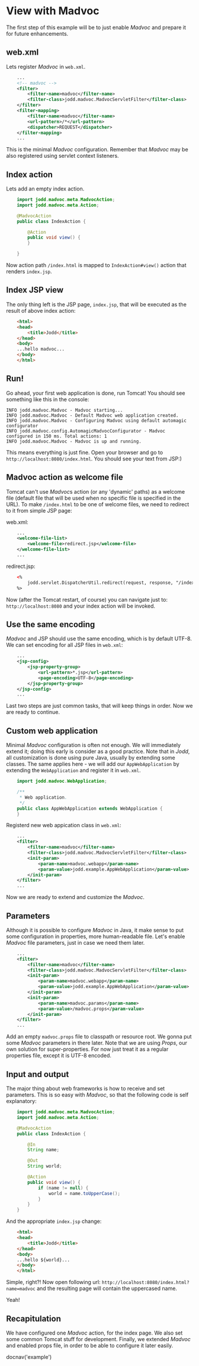# View with Madvoc

The first step of this example will be to just enable *Madvoc* and prepare it for future enhancements.

## web.xml

Lets register *Madvoc* in `web.xml`.

~~~~~ xml
	...
	<!-- madvoc -->
	<filter>
		<filter-name>madvoc</filter-name>
		<filter-class>jodd.madvoc.MadvocServletFilter</filter-class>
	</filter>
	<filter-mapping>
		<filter-name>madvoc</filter-name>
		<url-pattern>/*</url-pattern>
		<dispatcher>REQUEST</dispatcher>
	</filter-mapping>
	...
~~~~~

This is the minimal *Madvoc* configuration. Remember that *Madvoc*
may be also registered using servlet context listeners.

## Index action

Lets add an empty index action.

~~~~~ java
    import jodd.madvoc.meta.MadvocAction;
    import jodd.madvoc.meta.Action;

    @MadvocAction
    public class IndexAction {

    	@Action
    	public void view() {
    	}

    }
~~~~~

Now action path `/index.html` is mapped to `IndexAction#view()` action
that renders `index.jsp`.

## Index JSP view

The only thing left is the JSP page, `index.jsp`, that will be executed
as the result of above index action:

~~~~~ html
    <html>
    <head>
    	<title>Jodd</title>
    </head>
    <body>
    ...hello madvoc...
    </body>
    </html>
~~~~~

## Run!

Go ahead, your first web application is done, run Tomcat! You should see
something like this in the console:

~~~~~
INFO jodd.madvoc.Madvoc - Madvoc starting...
INFO jodd.madvoc.Madvoc - Default Madvoc web application created.
INFO jodd.madvoc.Madvoc - Configuring Madvoc using default automagic configurator
INFO jodd.madvoc.config.AutomagicMadvocConfigurator - Madvoc configured in 150 ms. Total actions: 1
INFO jodd.madvoc.Madvoc - Madvoc is up and running.
~~~~~

This means everything is just fine. Open your browser and go to
`http://localhost:8080/index.html`. You should see your text from JSP:)

## Madvoc action as welcome file

Tomcat can't use *Madvoc*s action (or any \'dynamic\' paths) as a
welcome file (default file that will be used when no specific file is
specified in the URL). To make `/index.html` to be one of welcome files,
we need to redirect to it from simple JSP page:

web.xml:

~~~~~ xml
    ...
    <welcome-file-list>
    	<welcome-file>redirect.jsp</welcome-file>
    </welcome-file-list>
    ...
~~~~~

redirect.jsp:

~~~~~ html
    <%
    	jodd.servlet.DispatcherUtil.redirect(request, response, "/index.html");
    %>
~~~~~

Now (after the Tomcat restart, of course) you can navigate just to:
`http://localhost:8080` and your index action will be invoked.

## Use the same encoding

*Madvoc* and JSP should use the same encoding, which is by default
UTF-8. We can set encoding for all JSP files in `web.xml`\:

~~~~~ xml
    ...
    <jsp-config>
    	<jsp-property-group>
    		<url-pattern>*.jsp</url-pattern>
    		<page-encoding>UTF-8</page-encoding>
    	</jsp-property-group>
    </jsp-config>
    ...
~~~~~

Last two steps are just common tasks, that will keep things in order.
Now we are ready to continue.

## Custom web application

Minimal *Madvoc* configuration is often not enough. We will immediately
extend it; doing this early is consider as a good practice. Note that in
*Jodd*, all customization is done using pure Java, usually by extending
some classes. The same applies here - we will add our `AppWebApplication` by
extending the `WebApplication` and register it in `web.xml`.

~~~~~ java
    import jodd.madvoc.WebApplication;

    /**
     * Web application.
     */
    public class AppWebApplication extends WebApplication {
    }
~~~~~

Registerd new web appication class in `web.xml`:

~~~~~ xml
    ...
    <filter>
    	<filter-name>madvoc</filter-name>
    	<filter-class>jodd.madvoc.MadvocServletFilter</filter-class>
    	<init-param>
    		<param-name>madvoc.webapp</param-name>
    		<param-value>jodd.example.AppWebApplication</param-value>
    	</init-param>
    </filter>
    ...
~~~~~

Now we are ready to extend and customize the *Madvoc*.

## Parameters

Although it is possible to configure *Madvoc* in Java, it make sense to
put some configuration in properties, more human-readable file. Let's
enable *Madvoc* file parameters, just in case we need them later.

~~~~~ xml
    ...
    <filter>
    	<filter-name>madvoc</filter-name>
    	<filter-class>jodd.madvoc.MadvocServletFilter</filter-class>
    	<init-param>
    		<param-name>madvoc.webapp</param-name>
    		<param-value>jodd.example.AppWebApplication</param-value>
    	</init-param>
    	<init-param>
    		<param-name>madvoc.params</param-name>
    		<param-value>/madvoc.props</param-value>
    	</init-param>
    </filter>
    ...
~~~~~

Add an empty `madvoc.props` file to classpath or resource root. We gonna put
some *Madvoc* parameters in there later. Note that we are using *Props*, our
own solution for super-properties. For now just treat it as a regular
properties file, except it is UTF-8 encoded.

## Input and output

The major thing about web frameworks is how to receive and set
parameters. This is so easy with *Madvoc*, so that the following code is
self explanatory:

~~~~~ java
    import jodd.madvoc.meta.MadvocAction;
    import jodd.madvoc.meta.Action;

    @MadvocAction
    public class IndexAction {

    	@In
    	String name;

    	@Out
    	String world;

    	@Action
    	public void view() {
    		if (name != null) {
    			world = name.toUpperCase();
    		}
    	}
    }
~~~~~

And the appropriate `index.jsp` change:

~~~~~ html
    <html>
    <head>
    	<title>Jodd</title>
    </head>
    <body>
    ...hello ${world}...
    </body>
    </html>
~~~~~

Simple, right?! Now open following url:
`http://localhost:8080/index.html?name=madvoc` and the resulting page
will contain the uppercased name.

Yeah!

## Recapitulation

We have configured one *Madvoc* action, for the index page. We also set
some common Tomcat stuff for development. Finally, we extended
*Madvoc* and enabled props file, in order to be able to configure it
later easily.

<js>docnav('example')</js>